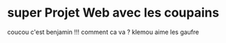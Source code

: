 # super Projet Web avec les coupains

coucou c'est benjamin !!!
comment ca va ?
klemou aime les gaufre
